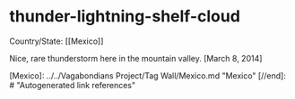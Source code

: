 # thunder-lightning-shelf-cloud

Country/State: [[Mexico]]

Nice, rare thunderstorm here in the mountain valley.
[March 8, 2014]

[//begin]: # "Autogenerated link references for markdown compatibility"
[Mexico]: ../../Vagabondians Project/Tag Wall/Mexico.md "Mexico"
[//end]: # "Autogenerated link references"
